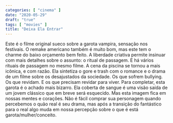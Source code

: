 ```yaml
---
categories: [ "cinema" ]
date: "2020-05-29"
draft: "true"
tags: [ "movies" ]
title: "Deixa Ela Entrar"
---
```

Este é o filme original sueco sobre a garota vampira, sensação nos festivais. O remake americano também é muito bom, mas este tem o charme do baixo orçamento bem feito. A liberdade criativa permite insinuar com mais detalhes sobre o assunto: o ritual de passagem. E há vários rituais de passagem no mesmo filme. A cena da piscina se tornou a mais icônica, e com razão. Ela sintetiza o gore e trash com o romance e o drama de um filme sobre os desajustados da sociedade. Os que sofrem bullying. Os que revidam. E os que precisam revidar para viver. Para completar, esta garota é o achado mais bizarro. Ela coberta de sangue é uma visão saída de um jovem clássico que em breve será esquecido. Mas esta imagem fica em nossas mentes e corações. Não é fácil comprar sua personagem quando percebemos o quão real é seu drama, mas após a transição do fantástico para o real algo muda em nossa percepção sobre o que é está garota/mulher/conceito.
